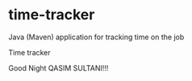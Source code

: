 # time-tracker
Java (Maven) application for tracking time on the job

Time tracker

Good Night QASIM SULTANI!!!
